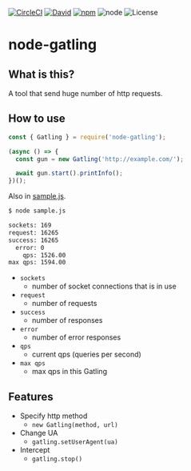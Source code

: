 [![CircleCI](https://img.shields.io/circleci/project/github/matzkoh/node-gatling.svg)](https://circleci.com/gh/matzkoh/node-gatling)
[![David](https://img.shields.io/david/matzkoh/node-gatling.svg)](https://david-dm.org/matzkoh/node-gatling)
[![npm](https://img.shields.io/npm/v/@matzkoh/node-gatling.svg)](https://www.npmjs.com/package/@matzkoh/node-gatling)
![node](https://img.shields.io/node/v/@matzkoh/node-gatling.svg)
![License](https://img.shields.io/npm/l/@matzkoh/node-gatling.svg)

# node-gatling

## What is this?

A tool that send huge number of http requests.

## How to use

```js
const { Gatling } = require('node-gatling');

(async () => {
  const gun = new Gatling('http://example.com/');

  await gun.start().printInfo();
})();
```

Also in [sample.js](sample.js).

```sh
$ node sample.js
```

```sh
sockets: 169
request: 16265
success: 16265
  error: 0
    qps: 1526.00
max qps: 1594.00
```

- `sockets`
  - number of socket connections that is in use
- `request`
  - number of requests
- `success`
  - number of responses
- `error`
  - number of error responses
- `qps`
  - current qps (queries per second)
- `max qps`
  - max qps in this Gatling

## Features

- Specify http method
  - `new Gatling(method, url)`
- Change UA
  - `gatling.setUserAgent(ua)`
- Intercept
  - `gatling.stop()`
